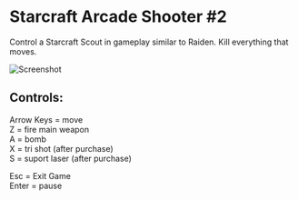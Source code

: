 # Starcraft Arcade Shooter #2

Control a Starcraft Scout in gameplay similar to Raiden. Kill everything that moves.

![Screenshot](https://github.com/timeblade0/starcraft_arcade_shooter_2/blob/gm5/screenshot.jpg)

Controls:  
-------------------------  
Arrow Keys = move  
Z = fire main weapon  
A = bomb  
X = tri shot (after purchase)  
S = suport laser (after purchase)  

Esc = Exit Game  
Enter = pause  
